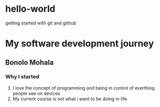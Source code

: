 # hello-world
getting started with git and github
# My software development journey 
## Bonolo Mohala
### Why I  started 
1. I love the concept of programming and being in control of everthing people see on devices
2. My current course is not what i want to be doing in life
